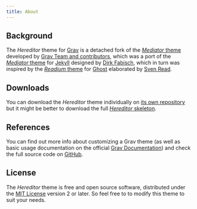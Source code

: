 ```yaml
---
title: About
---
```


## Background

The _Hereditor_ theme for [Grav](https://github.com/getgrav/grav) is a detached fork of the [_Mediator_ theme](https://github.com/getgrav/grav-theme-mediator) developed by [Grav Team and contributors](https://github.com/getgrav/grav-theme-mediator/graphs/contributors), which was a port of the [_Mediator_ theme](https://github.com/dirkfabisch/mediator) for [Jekyll](https://github.com/jekyll/jekyll) designed by [Dirk Fabisch](https://twitter.com/dirkfabisch), which in turn was inspired by the [_Readium_ theme](https://github.com/starburst1977/readium) for [Ghost](https://github.com/TryGhost/Ghost) elaborated by [Sven Read](https://twitter.com/starburst1977).

## Downloads

You can download the _Hereditor_ theme individually on [its own repository](https://github.com/gizmecano/grav-theme-hereditor) but it might be better to download the full [_Hereditor_ skeleton](https://github.com/gizmecano/grav-skeleton-hereditor-site).

## References

You can find out more info about customizing a Grav theme (as well as basic usage documentation on the official [Grav Documentation](https://learn.getgrav.org/)) and check the full source code on [GitHub](https://github.com/getgrav/grav).

## License

The _Hereditor_ theme is free and open source software, distributed under the [MIT License](https://github.com/gizmecano/grav-theme-hereditor/blob/trunk/LICENSE) version 2 or later. So feel free to to modify this theme to suit your needs.
